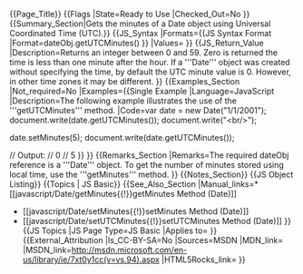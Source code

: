 {{Page_Title}}
{{Flags
|State=Ready to Use
|Checked_Out=No
}}
{{Summary_Section|Gets the minutes of a Date object using Universal Coordinated Time (UTC).}}
{{JS_Syntax
|Formats={{JS Syntax Format
|Format=dateObj.getUTCMinutes()
}}
|Values=
}}
{{JS_Return_Value
|Description=Returns an integer between 0 and 59. Zero is returned the time is less than one minute after the hour. If a '''Date''' object was created without specifying the time, by default the UTC minute value is 0. However, in other time zones it may be different.
}}
{{Examples_Section
|Not_required=No
|Examples={{Single Example
|Language=JavaScript
|Description=The following example illustrates the use of the '''getUTCMinutes''' method.
|Code=var date = new Date("1/1/2001");
 document.write(date.getUTCMinutes());
 document.write("&lt;br/&gt;");
 
 date.setMinutes(5);
 document.write(date.getUTCMinutes());
 
 // Output: 
 // 0
 // 5
}}
}}
{{Remarks_Section
|Remarks=The required dateObj reference is a '''Date''' object. To get the number of minutes stored using local time, use the '''getMinutes''' method.
}}
{{Notes_Section}}
{{JS Object Listing}}
{{Topics | JS Basic}}
{{See_Also_Section
|Manual_links=* [[javascript/Date/getMinutes{{!}}getMinutes Method (Date)]]
* [[javascript/Date/setMinutes{{!}}setMinutes Method (Date)]]
* [[javascript/Date/setUTCMinutes{{!}}setUTCMinutes Method (Date)]]
}}
{{JS Topics
|JS Page Type=JS Basic
|Applies to=
}}
{{External_Attribution
|Is_CC-BY-SA=No
|Sources=MSDN
|MDN_link=
|MSDN_link=http://msdn.microsoft.com/en-us/library/ie/7xt0y1cc(v=vs.94).aspx
|HTML5Rocks_link=
}}
